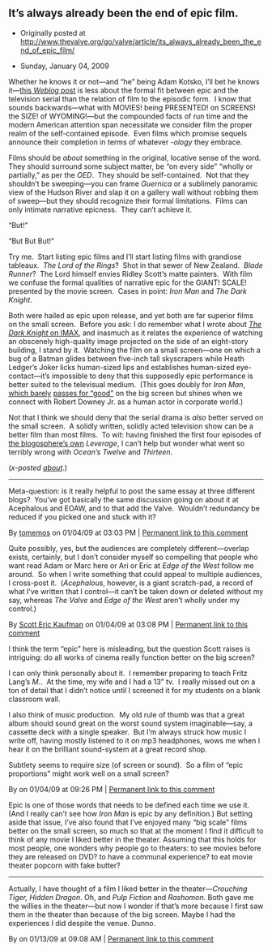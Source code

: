 ## It’s always already been the end of epic film.

 * Originally posted at http://www.thevalve.org/go/valve/article/its_always_already_been_the_end_of_epic_film/

* Sunday, January 04, 2009 

Whether he knows it or not—and “he” being Adam Kotsko, I’ll bet he knows it—[this _Weblog_ post](http://heteronomy.wordpress.com/2009/01/03/the-end-of-the-epic-film/) is less about the formal fit between epic and the television serial than the relation of film to the episodic form.  I know that sounds backwards—what with MOVIES! being PRESENTED! on SCREENS! the SIZE! of WYOMING!—but the compounded facts of run time and the modern American attention span necessitate we consider film the proper realm of the self-contained episode.  Even films which promise sequels announce their completion in terms of whatever _-ology_ they embrace.  

Films should be _about_ something in the original, locative sense of the word.  They should surround some subject matter, be “on every side” “wholly or partially,” as per the _OED_.  They should be self-contained.  Not that they shouldn’t be sweeping—you can frame _Guernica_ or a sublimely panoramic view of the Hudson River and slap it on a gallery wall without robbing them of sweep—but they should recognize their formal limitations.  Films can only intimate narrative epicness.  They can’t achieve it.  

“But!”

“But But But!"  

Try me.  Start listing epic films and I’ll start listing films with grandiose tableaux.  _The Lord of the Rings_?  Shot in that sewer of New Zealand.  _Blade Runner_?  The Lord himself envies Ridley Scott’s matte painters.  With film we confuse the formal qualities of narrative epic for the GIANT! SCALE! presented by the movie screen.  Cases in point: _Iron Man_ and _The Dark Knight_.  

Both were hailed as epic upon release, and yet both are far superior films on the small screen.  Before you ask: I do remember what I wrote about [_The Dark Knight_ on IMAX](http://acephalous.typepad.com/acephalous/2008/07/the-dark-knight.html), and inasmuch as it relates the experience of watching an obscenely high-quality image projected on the side of an eight-story building, I stand by it.  Watching the film on a small screen—one on which a bug of a Batman glides between five-inch tall skyscrapers while Heath Ledger’s Joker licks human-sized lips and establishes human-sized eye-contact—it’s impossible to deny that this supposedly epic performance is better suited to the televisual medium.  (This goes doubly for _Iron Man_, [which barely](http://acephalous.typepad.com/acephalous/2008/05/re-iron-man.html) [passes for “good"](http://acephalous.typepad.com/acephalous/2008/05/re-re-iron-man.html) on the big screen but shines when we connect with Robert Downey Jr. as a human actor in corporate world.)

Not that I think we should deny that the serial drama is _also_ better served on the small screen.  A solidly written, solidly acted television show can be a better film than most films.  To wit: having finished the first four episodes of [the blogosphere’s own](http://kfmonkey.blogspot.com/) _Leverage_, I can’t help but wonder what went so terribly wrong with _Ocean’s Twelve_ and _Thirteen_.  

(_x-posted [about](http://acephalous.typepad.com/acephalous/2009/01/its-always-already-been-the-end-of-epic-film.html)_.)

---

Meta-question: is it really helpful to post the same essay at three different blogs?  You’ve got basically the same discussion going on about it at Acephalous and EOAW, and to that add the Valve.  Wouldn’t redundancy be reduced if you picked one and stuck with it?

By [tomemos](http://tomemos.wordpress.com) on 01/04/09 at 03:03 PM | [Permanent link to this comment](http://www.thevalve.org/go/valve/article/its_always_already_been_the_end_of_epic_film/#23477)
[]()

Quite possibly, yes, but the audiences are completely different—overlap exists, certainly, but I don’t consider myself so compelling that people who want read Adam or Marc here or Ari or Eric at _Edge of the West_ follow me around.  So when I write something that could appeal to multiple audiences, I cross-post it.  (_Acephalous_, however, is a giant scratch-pad, a record of what I’ve written that I control—it can’t be taken down or deleted without my say, whereas _The Valve_ and _Edge of the West_ aren’t wholly under my control.)

By [Scott Eric Kaufman](http://acephalous.typepad.com) on 01/04/09 at 03:08 PM | [Permanent link to this comment](http://www.thevalve.org/go/valve/article/its_always_already_been_the_end_of_epic_film/#23478)
[]()

I think the term “epic” here is misleading, but the question Scott raises is intriguing: do all works of cinema really function better on the big screen?

I can only think personally about it.  I remember preparing to teach Fritz Lang’s *M.*.  At the time, my wife and I had a 13” tv.  I really missed out on a ton of detail that I didn’t notice until I screened it for my students on a blank classroom wall.

I also think of music production.  My old rule of thumb was that a great album should sound great on the worst sound system imaginable—say, a cassette deck with a single speaker.  But I’m always struck how music I write off, having mostly listened to it on mp3 headphones, wows me when I hear it on the brilliant sound-system at a great record shop.  

Subtlety seems to require size (of screen or sound).  So a film of “epic proportions” might work well on a small screen?

By  on 01/04/09 at 09:26 PM | [Permanent link to this comment](http://www.thevalve.org/go/valve/article/its_always_already_been_the_end_of_epic_film/#23483)
[]()

Epic is one of those words that needs to be defined each time we use it. (And I really can’t see how _Iron Man_ is epic by any definition.) But setting aside that issue, I’ve also found that I’ve enjoyed many “big scale” films better on the small screen, so much so that at the moment I find it difficult to think of any movie I liked better in the theater. Assuming that this holds for most people, one wonders why people go to theaters: to see movies before they are released on DVD? to have a communal experience? to eat movie theater popcorn with fake butter?

---

Actually, I have thought of a film I liked better in the theater—_Crouching Tiger, Hidden Dragon_. Oh, and _Pulp Fiction_ and _Rashomon_. Both gave me the willies in the theater—but now I wonder if that’s more because I first saw them in the theater than because of the big screen. Maybe I had the experiences I did despite the venue. Dunno.

By  on 01/13/09 at 09:08 AM | [Permanent link to this comment](http://www.thevalve.org/go/valve/article/its_always_already_been_the_end_of_epic_film/#23533)

